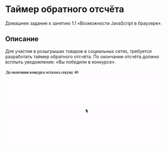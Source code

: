 # Таймер обратного отсчёта

Домашнее задание к занятию 1.1 «Возможности JavaScript в браузере».

## Описание 

Для участия в розыгрышах товаров в социальных сетях, требуется разработать таймер
обратного отсчёта. По окончании отсчёта должно всплыть уведомление: «Вы победили в конкурсе».

![Demo](./demo.gif)

